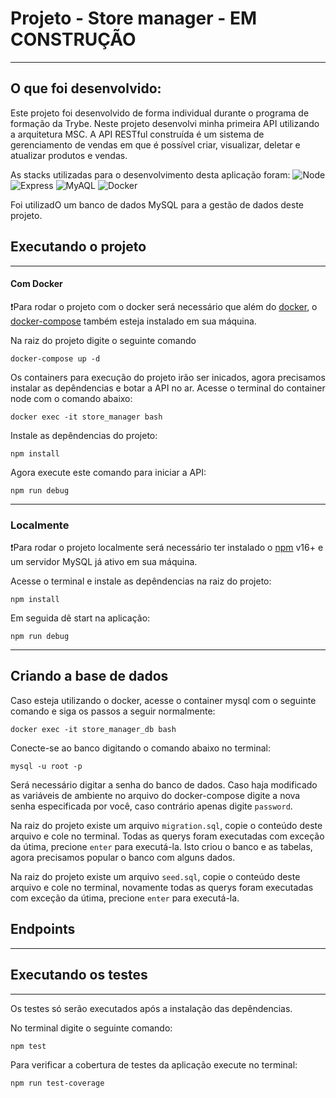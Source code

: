 # Projeto - Store manager - EM CONSTRUÇÃO
---
## O que foi desenvolvido:

Este projeto foi desenvolvido de forma individual durante o programa de formação da Trybe.
Neste projeto desenvolvi minha primeira API utilizando a arquitetura MSC.
A API RESTful construída é um sistema de gerenciamento de vendas em que é possível criar, visualizar, deletar e atualizar produtos e vendas.

As stacks utilizadas para o desenvolvimento desta aplicação foram:
![Node](https://img.shields.io/badge/-Node.js-339933?style=flat-square&logo=node.js&logoColor=white)
![Express](https://img.shields.io/badge/-Express.js-grey?style=flat-square&logo=express&logoColor=white)
![MyAQL](https://img.shields.io/badge/-MySQL-4479A1?style=flat-square&logo=MySQL&logoColor=white)
![Docker](https://img.shields.io/badge/Docker-2CA5E0?style=flat-square&logo=docker&logoColor=white)


Foi utilizadO um banco de dados MySQL para a gestão de dados deste projeto.

## Executando o projeto
---
#### Com Docker
❗Para rodar o projeto com o docker será necessário que além do [docker](https://www.docker.com/), o  [docker-compose](https://github.com/docker/compose) também esteja instalado em sua máquina.

Na raiz do projeto digite o seguinte comando
```
docker-compose up -d
```
Os containers para execução do projeto irão ser inicados, agora precisamos instalar as depêndencias e botar a API no ar.
Acesse o terminal do container node com o comando abaixo:
```
docker exec -it store_manager bash
```
Instale as depêndencias do projeto:
```
npm install
```
Agora execute este comando para iniciar a API:
```
npm run debug
```


---
### Localmente
❗Para rodar o projeto localmente será necessário ter instalado o  [npm](https://docs.npmjs.com/downloading-and-installing-node-js-and-npm) v16+ e um servidor MySQL já ativo  em sua máquina.

Acesse o terminal e instale as depêndencias na raiz do projeto:
```
npm install
```
Em seguida dê start na aplicação:
```
npm run debug
```
---
## Criando a base de dados

Caso esteja utilizando o docker, acesse o container mysql com o seguinte comando e siga os passos a seguir normalmente:
```
docker exec -it store_manager_db bash
```
Conecte-se ao banco digitando o comando abaixo no terminal:
```
mysql -u root -p
```
Será necessário digitar a senha do banco de dados. Caso haja modificado as variáveis de ambiente no arquivo do docker-compose digite a nova senha especificada por você, caso contrário apenas digite `password`.

Na raiz do projeto existe um arquivo `migration.sql`, copie o conteúdo deste arquivo e cole no terminal. Todas as querys foram executadas com exceção da útima, precione `enter` para executá-la. Isto criou o banco e as tabelas, agora precisamos popular o banco com alguns dados.

Na raiz do projeto existe um arquivo `seed.sql`, copie o conteúdo deste arquivo e cole no terminal, novamente todas as querys foram executadas com exceção da útima, precione `enter` para executá-la.

## Endpoints
---

## Executando os testes
---
Os testes só serão executados após a instalação das depêndencias.

No terminal digite o seguinte comando:
```
npm test
```
Para verificar a cobertura de testes da aplicação execute no terminal:
```
npm run test-coverage
```
